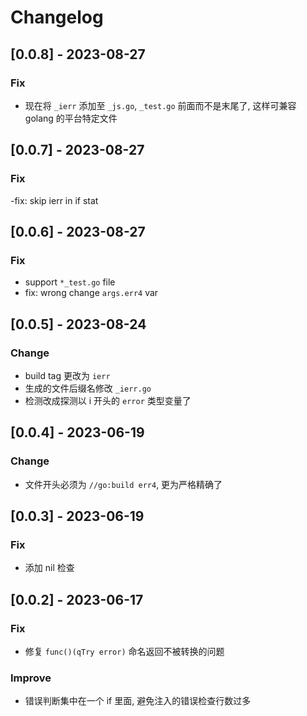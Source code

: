 # Changelog

## [0.0.8] - 2023-08-27

### Fix

- 现在将 `_ierr` 添加至 `_js.go`, `_test.go` 前面而不是末尾了, 这样可兼容 golang 的平台特定文件

## [0.0.7] - 2023-08-27

### Fix

-fix: skip ierr in if stat

## [0.0.6] - 2023-08-27

### Fix

- support `*_test.go` file
- fix: wrong change `args.err4` var

## [0.0.5] - 2023-08-24

### Change

- build tag 更改为 `ierr`
- 生成的文件后缀名修改 `_ierr.go`
- 检测改成探测以 i 开头的 `error` 类型变量了

## [0.0.4] - 2023-06-19

### Change

- 文件开头必须为 `//go:build err4`, 更为严格精确了

## [0.0.3] - 2023-06-19

### Fix

- 添加 nil 检查

## [0.0.2] - 2023-06-17

### Fix

- 修复 `func()(qTry error)` 命名返回不被转换的问题

### Improve

- 错误判断集中在一个 if 里面, 避免注入的错误检查行数过多
